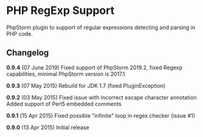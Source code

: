 # PHP RegExp Support

PhpStorm plugin to support of regular expressions detecting and parsing in PHP code.

## Changelog

**0.9.4** (07 June 2019) Fixed support of PhpStorm 2019.2, fixed Regexp capabilities, minimal PhpStorm version is 2017.1

**0.9.3** (07 May 2015) Rebuild for JDK 1.7 (fixed PluginException)

**0.9.2** (03 May 2015) Fixed issue with incorrect escape character annotation
                        Added support of Perl5 embedded comments

**0.9.1** (15 Apr 2015) Fixed possible "infinite" loop in regex checker (issue #1)

**0.9.0** (13 Apr 2015) Initial release

